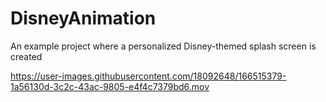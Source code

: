 # DisneyAnimation
An example project where a personalized Disney-themed splash screen is created




https://user-images.githubusercontent.com/18092648/166515379-1a56130d-3c2c-43ac-9805-e4f4c7379bd6.mov

